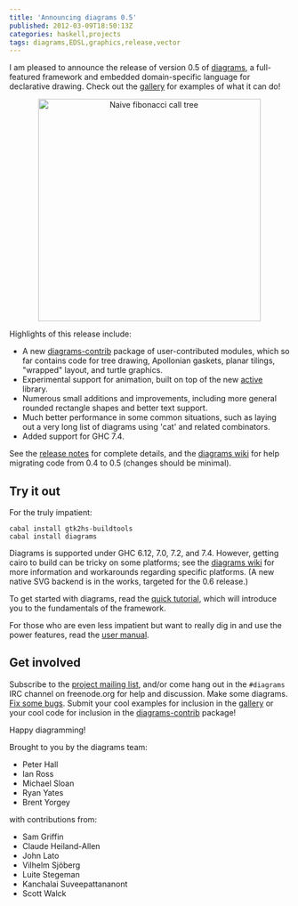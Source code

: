```yaml
---
title: 'Announcing diagrams 0.5'
published: 2012-03-09T18:50:13Z
categories: haskell,projects
tags: diagrams,EDSL,graphics,release,vector
---
```


<p>I am pleased to announce the release of version 0.5 of <a href="http://projects.haskell.org/diagrams">diagrams</a>, a full-featured framework and embedded domain-specific language for declarative drawing. Check out the <a href="http://projects.haskell.org/diagrams/gallery.html">gallery</a> for examples of what it can do!</p>
<div align="center">
<a href="http://projects.haskell.org/diagrams/gallery/FibCalls.html"><img src="http://projects.haskell.org/diagrams/gallery/FibCalls.svg" width="400" alt="Naive fibonacci call tree" /></a>
</div>
<p>Highlights of this release include:</p>
<ul>
<li>A new <a href="http://hackage.haskell.org/package/diagrams%2Dcontrib">diagrams-contrib</a> package of user-contributed modules, which so far contains code for tree drawing, Apollonian gaskets, planar tilings, &quot;wrapped&quot; layout, and turtle graphics.</li>
<li>Experimental support for animation, built on top of the new <a href="http://hackage.haskell.org/package/active">active</a> library.</li>
<li>Numerous small additions and improvements, including more general rounded rectangle shapes and better text support.</li>
<li>Much better performance in some common situations, such as laying out a very long list of diagrams using 'cat' and related combinators.</li>
<li>Added support for GHC 7.4.</li>
</ul>
<p>See the <a href="http://projects.haskell.org/diagrams/releases.html">release notes</a> for complete details, and the <a href="http://www.haskell.org/haskellwiki/Diagrams/Migrate0.5">diagrams wiki</a> for help migrating code from 0.4 to 0.5 (changes should be minimal).</p>
<h2 id="try-it-out">Try it out</h2>
<p>For the truly impatient:</p>
<pre><code>cabal install gtk2hs-buildtools
cabal install diagrams</code></pre>
<p>Diagrams is supported under GHC 6.12, 7.0, 7.2, and 7.4. However, getting cairo to build can be tricky on some platforms; see the <a href="http://www.haskell.org/haskellwiki/Diagrams">diagrams wiki</a> for more information and workarounds regarding specific platforms. (A new native SVG backend is in the works, targeted for the 0.6 release.)</p>
<p>To get started with diagrams, read the <a href="http://projects.haskell.org/diagrams/tutorial/DiagramsTutorial.html">quick tutorial</a>, which will introduce you to the fundamentals of the framework.</p>
<p>For those who are even less impatient but want to really dig in and use the power features, read the <a href="http://projects.haskell.org/diagrams/manual/diagrams-manual.html">user manual</a>.</p>
<h2 id="get-involved">Get involved</h2>
<p>Subscribe to the <a href="http://groups.google.com/group/diagrams-discuss">project mailing list</a>, and/or come hang out in the <code>#diagrams</code> IRC channel on freenode.org for help and discussion. Make some diagrams. <a href="http://code.google.com/p/diagrams/issues/list">Fix some bugs</a>. Submit your cool examples for inclusion in the <a href="http://projects.haskell.org/diagrams/gallery.html">gallery</a> or your cool code for inclusion in the <a href="http://hackage.haskell.org/package/diagrams%2Dcontrib">diagrams-contrib</a> package!</p>
<p>Happy diagramming!</p>
<p>Brought to you by the diagrams team:</p>
<ul>
<li>Peter Hall</li>
<li>Ian Ross</li>
<li>Michael Sloan</li>
<li>Ryan Yates</li>
<li>Brent Yorgey</li>
</ul>
<p>with contributions from:</p>
<ul>
<li>Sam Griffin</li>
<li>Claude Heiland-Allen</li>
<li>John Lato</li>
<li>Vilhelm Sjöberg</li>
<li>Luite Stegeman</li>
<li>Kanchalai Suveepattananont</li>
<li>Scott Walck</li>
</ul>


